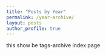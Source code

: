 ```yaml
---
title: "Posts by Year"
permalink: /year-archive/
layout: posts
author_profile: true
---
```

this show be tags-archive index page

